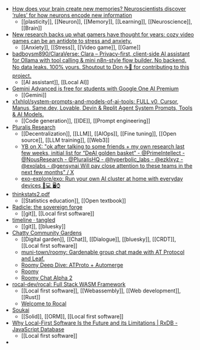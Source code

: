 - [How does your brain create new memories? Neuroscientists discover ‘rules’ for how neurons encode new information](https://theconversation.com/how-does-your-brain-create-new-memories-neuroscientists-discover-rules-for-how-neurons-encode-new-information-254558)
	- [[plasticity]], [[Neuron]], [[Memory]], [[Learning]], [[Neuroscience]], [[Brain]]
- [New research backs up what gamers have thought for years: cozy video games can be an antidote to stress and anxiety.](https://www.reuters.com/graphics/VIDEO-GAMES/MENTAL-HEALTH/akpeewkqgpr/)
	- [[Anxiety]], [[Stress]], [[Video game]], [[Game]]
- [badboysm890/ClaraVerse: Clara – Privacy-first, client-side AI assistant for Ollama with tool calling & mini n8n-style flow builder. No backend. No data leaks. 100% yours. Shoutout to Don ☕💙 for contributing to this project.](https://github.com/badboysm890/ClaraVerse)
	- [[AI assistant]], [[Local AI]]
- [Gemini Advanced is free for students with Google One AI Premium](https://blog.google/products/gemini/google-one-ai-premium-students-free/)
	- [[Gemini]]
- [x1xhlol/system-prompts-and-models-of-ai-tools: FULL v0, Cursor, Manus, Same.dev, Lovable, Devin & Replit Agent System Prompts, Tools & AI Models.](https://github.com/x1xhlol/system-prompts-and-models-of-ai-tools)
	- [[Code generation]], [[IDE]], [[Prompt engineering]]
- [Pluralis Research](https://pluralis.ai/)
	- [[Decentralization]], [[LLM]], [[AIOps]], [[Fine tuning]], [[Open source]], [[LLM training]], [[Web3]]
	- [YB on X: "ok after talking to some friends + my own research last few weeks, initial list for “DeAI golden basket” - @PrimeIntellect - @NousResearch - @PluralisHQ - @hyperbolic_labs - @ezklxyz - @exolabs - @gensynai Will pay close attention to these teams in the next few months" / X](https://x.com/yb_effect/status/1902152924957917437)
	- [exo-explore/exo: Run your own AI cluster at home with everyday devices 📱💻 🖥️⌚](https://github.com/exo-explore/exo)
- [thinkstats2.pdf](https://greenteapress.com/thinkstats2/thinkstats2.pdf)
	- [[Statistics education]], [[Open textbook]]
- [Radicle: the sovereign forge](https://radicle.xyz/)
	- [[git]], [[Local first software]]
- [timeline · tangled](https://tangled.sh/)
	- [[git]], [[bluesky]]
- [Chatty Community Gardens](https://blog.muni.town/chatty-community-gardens/)
	- [[Digital garden]], [[Chat]], [[Dialogue]], [[bluesky]], [[CRDT]], [[Local first software]]
	- [muni-town/roomy: Gardenable group chat made with AT Protocol and Leaf.](https://github.com/muni-town/roomy)
	- [Roomy Deep Dive: ATProto + Automerge](https://blog.muni.town/roomy-deep-dive/)
	- [Roomy](https://roomy.chat/home)
	- [Roomy Chat Alpha 2](https://blog.muni.town/roomy-chat-alpha-2/)
- [rocal-dev/rocal: Full Stack WASM Framework](https://github.com/rocal-dev/rocal)
	- [[Local first software]], [[Webassembly]], [[Web development]], [[Rust]]
	- [Welcome to Rocal](https://www.rocal.app/)
- [Soukai](https://soukai.js.org/)
	- [[Solid]], [[ORM]], [[Local first software]]
- [Why Local-First Software Is the Future and its Limitations | RxDB - JavaScript Database](https://rxdb.info/articles/local-first-future.html)
	- [[Local first software]]
-